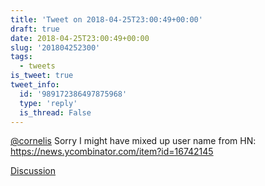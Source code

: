 ```yaml
---
title: 'Tweet on 2018-04-25T23:00:49+00:00'
draft: true
date: 2018-04-25T23:00:49+00:00
slug: '201804252300'
tags:
  - tweets
is_tweet: true
tweet_info:
  id: '989172386497875968'
  type: 'reply'
  is_thread: False
---
```




[@cornelis](https://x.com/cornelis) Sorry I might have mixed up user name from HN: <https://news.ycombinator.com/item?id=16742145>

[Discussion](https://x.com/sytelus/status/989172386497875968)
